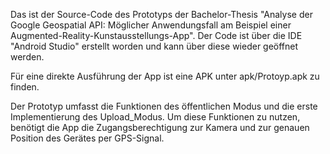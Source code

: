 Das ist der Source-Code des Prototyps der Bachelor-Thesis "Analyse der Google Geospatial API: Möglicher Anwendungsfall am Beispiel einer Augmented-Reality-Kunstausstellungs-App".
Der Code ist über die IDE "Android Studio" erstellt worden und kann über diese wieder geöffnet werden.

Für eine direkte Ausführung der App ist eine APK unter apk/Protoyp.apk zu finden.

Der Prototyp umfasst die Funktionen des öffentlichen Modus und die erste Implementierung des Upload_Modus. 
Um diese Funktionen zu nutzen, benötigt die App die Zugangsberechtigung zur Kamera und zur genauen Position des Gerätes per GPS-Signal.

